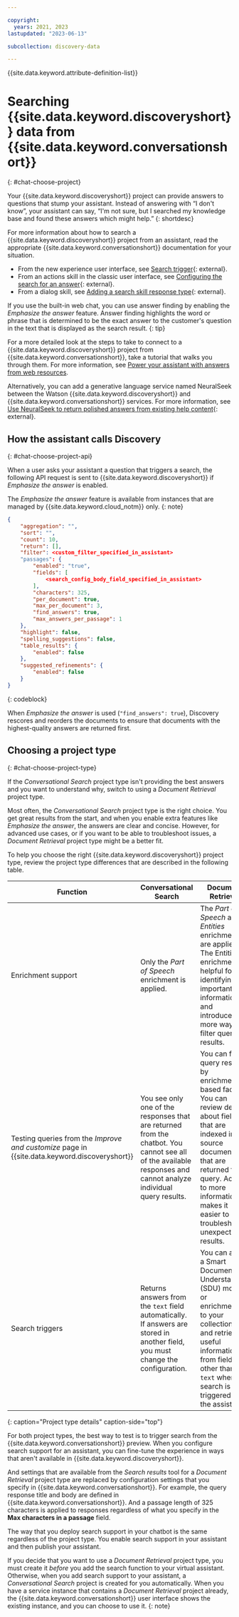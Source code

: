 ```yaml
---

copyright:
  years: 2021, 2023
lastupdated: "2023-06-13"

subcollection: discovery-data

---
```


{{site.data.keyword.attribute-definition-list}}

# Searching {{site.data.keyword.discoveryshort}} data from {{site.data.keyword.conversationshort}}
{: #chat-choose-project}

Your {{site.data.keyword.discoveryshort}} project can provide answers to questions that stump your assistant. Instead of answering with “I don't know”, your assistant can say, “I'm not sure, but I searched my knowledge base and found these answers which might help.” 
{: shortdesc}

For more information about how to search a {{site.data.keyword.discoveryshort}} project from an assistant, read the appropriate {{site.data.keyword.conversationshort}} documentation for your situation.

- From the new experience user interface, see [Search trigger](/docs/watson-assistant?topic=watson-assistant-search-add#search-add-trigger){: external}.
- From an actions skill in the classic user interface, see [Configuring the search for an answer](/docs/assistant?topic=assistant-actions#actions-what-next-search){: external}.
- From a dialog skill, see [Adding a search skill response type](/docs/assistant?topic=assistant-dialog-overview#dialog-overview-add-search-skill){: external}.

If you use the built-in web chat, you can use answer finding by enabling the *Emphasize the answer* feature. Answer finding highlights the word or phrase that is determined to be the exact answer to the customer's question in the text that is displayed as the search result.
{: tip}

For a more detailed look at the steps to take to connect to a {{site.data.keyword.discoveryshort}} project from {{site.data.keyword.conversationshort}}, take a tutorial that walks you through them. For more information, see [Power your assistant with answers from web resources](/docs/discovery-data?topic=discovery-data-tutorial-assistant-fred).

Alternatively, you can add a generative language service named NeuralSeek between the Watson {{site.data.keyword.discoveryshort}} and {{site.data.keyword.conversationshort}} services. For more information, see [Use NeuralSeek to return polished answers from existing help content](/docs/watson-assistant?topic=watson-assistant-tutorial-neuralseek){: external}.

## How the assistant calls Discovery
{: #chat-choose-project-api}

When a user asks your assistant a question that triggers a search, the following API request is sent to {{site.data.keyword.discoveryshort}} if *Emphasize the answer* is enabled.

The *Emphasize the answer* feature is available from instances that are managed by {{site.data.keyword.cloud_notm}} only.
{: note}

```json
{
    "aggregation": "",
    "sort": "",
    "count": 10,
    "return": [],
    "filter": <custom_filter_specified_in_assistant>
    "passages": {
		"enabled": "true",
      	"fields": [
        	<search_config_body_field_specified_in_assistant>
      	],
      	"characters": 325,
      	"per_document": true,
      	"max_per_document": 3,
        "find_answers": true,
        "max_answers_per_passage": 1
    },
    "highlight": false,
    "spelling_suggestions": false,
    "table_results": {
      	"enabled": false
    },
    "suggested_refinements": {
      	"enabled": false
    }
}
```
{: codeblock}

When *Emphasize the answer* is used (`"find_answers": true`), Discovery rescores and reorders the documents to ensure that documents with the highest-quality answers are returned first.

## Choosing a project type
{: #chat-choose-project-type}

If the *Conversational Search* project type isn't providing the best answers and you want to understand why, switch to using a *Document Retrieval* project type.

Most often, the *Conversational Search* project type is the right choice. You get great results from the start, and when you enable extra features like *Emphasize the answer*, the answers are clear and concise. However, for advanced use cases, or if you want to be able to troubleshoot issues, a *Document Retrieval* project type might be a better fit.

To help you choose the right {{site.data.keyword.discoveryshort}} project type, review the project type differences that are described in the following table.

| Function | Conversational Search | Document Retrieval |
|----------|-----------------------|--------------------|
| Enrichment support | Only the *Part of Speech* enrichment is applied. | The *Part of Speech* and *Entities* enrichments are applied. The Entities enrichment is helpful for identifying important information and introduces more ways to filter query results. |
| Testing queries from the *Improve and customize* page in {{site.data.keyword.discoveryshort}} | You see only one of the responses that are returned from the chatbot. You cannot see all of the available responses and cannot analyze individual query results. | You can filter query results by enrichment-based facets. You can review details about fields that are indexed in the source documents that are returned for a query. Access to more information makes it easier to troubleshoot unexpected results. |
| Search triggers | Returns answers from the `text` field automatically. If answers are stored in another field, you must change the configuration. | You can apply a Smart Document Understanding (SDU) model or enrichments to your collections and retrieve useful information from fields other than `text` when search is triggered from the assistant. |
{: caption="Project type details" caption-side="top"}

For both project types, the best way to test is to trigger search from the {{site.data.keyword.conversationshort}} preview. When you configure search support for an assistant, you can fine-tune the experience in ways that aren't available in {{site.data.keyword.discoveryshort}}. 

And settings that are available from the *Search results* tool for a *Document Retrieval* project type are replaced by configuration settings that you specify in {{site.data.keyword.conversationshort}}. For example, the query response title and body are defined in {{site.data.keyword.conversationshort}}. And a passage length of 325 characters is applied to responses regardless of what you specify in the **Max characters in a passage** field.

The way that you deploy search support in your chatbot is the same regardless of the project type. You enable search support in your assistant and then publish your assistant.

If you decide that you want to use a *Document Retrieval* project type, you must create it *before* you add the search function to your virtual assistant. Otherwise, when you add search support to your assistant, a *Conversational Search* project is created for you automatically. When you have a service instance that contains a *Document Retrieval* project already, the {{site.data.keyword.conversationshort}} user interface shows the existing instance, and you can choose to use it.
{: note}
